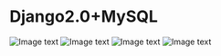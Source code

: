 # Django2.0+MySQL

![Image text](https://github.com/liupenggg/music/blob/master/photo/1.png)
![Image text](https://github.com/liupenggg/music/blob/master/photo/6.png)
![Image text](https://github.com/liupenggg/music/blob/master/photo/7.png)
![Image text](https://github.com/liupenggg/music/blob/master/photo/8.png)
